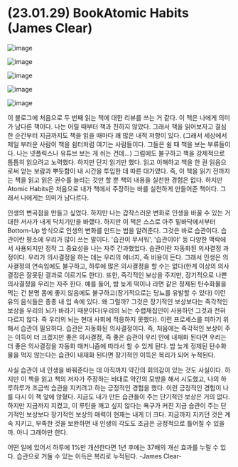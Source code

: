 # (23.01.29) BookAtomic Habits (James Clear)

![image](https://postfiles.pstatic.net/MjAyNTA0MDRfMTQ4/MDAxNzQzNzU5NDk1MjIz.Oz2Riqmqx92tHZVlTHw2rd8M0dFIrp2xXzGEfSf9nWsg.28SlRZt_Pvy8ZRz4KiI3cYS1r654aoeeRsKBREqDlo4g.PNG/image.png?type=w773)

![image](https://postfiles.pstatic.net/MjAyNTA0MDRfMzYg/MDAxNzQzNzU5NDQ2ODEz.OUUOkrGkNW4xejhZ4ME7vQL4JwsRF0S_2PEwH6F_7Bgg.7IfeQKWy9KotMpRHKKKKRb1NgcGfwuo0ZeMuYnHQrDEg.PNG/image.png?type=w80_blur)

![image](https://postfiles.pstatic.net/MjAyNTA0MDRfMTcx/MDAxNzQzNzU5NDU2MDgy.VU0WlmwMtQyF7yw08CcBPR38HujAEouK9Af6fP4R-Gwg.oyuEb4s1lEXIykG-BgFJlfBTG43_-0K4P9gk_S6nyFMg.PNG/image.png?type=w80_blur)

![image](https://postfiles.pstatic.net/MjAyNTA0MDRfMjA5/MDAxNzQzNzU5NDcxMzA1.ilhLE2UPe3PUzwke6rURvoPgVRWqV88uSY_oi6FTA4wg.KXsIPYOuzsVizISmySwoD5WE3qwBS6uv0MK8GtIH5CIg.PNG/image.png?type=w80_blur)

![image](https://postfiles.pstatic.net/MjAyNTA0MDRfMSAg/MDAxNzQzNzU5NDgxNzM5.t7zhFJZ9whSNXrdPI-2OQ3ZsVBHUHQeBpBors32RGOEg.eZg2vnC7ui_UNg0edNGykqOr_LCIc4ORVuk0iXMLWJwg.PNG/image.png?type=w80_blur)

이 블로그에 처음으로 두 번째 읽는 책에 대한 리뷰를 쓰는 거 같다. 이 책은 나에게 의미가 남다른 책이다. 나는 어릴 때부터 책과 친하지 않았다. 그래서 책을 읽어보자고 결심한 순간부터 지금까지도 책을 읽을 때마다 꽤 많은 내적 저항이 있다. (그래서 세상에서 제일 부러운 사람이 책을 쉼터처럼 여기는 사람들이다. 그들은 쉴 때 책을 보는 부류들이다. 나는 넷플릭스나 유튜브 보는 게 쉬는 건데...) 그럼에도 불구하고 책을 강제적으로 틈틈히 읽으려고 노력했다. 하지만 단지 읽기만 했다. 읽고 이해하고 책을 한 권 읽음으로써 얻는 보람과 뿌듯함이 내 시간을 투입한 데 따른 대가였다. 즉, 이 책을 읽기 전까지는 책을 읽고 읽은 권수를 늘리는 것만 할 뿐 책의 내용을 실천한 경험은 없다. 하지만 Atomic Habits은 처음으로 내가 책에서 주장하는 바를 실천하게 만들어준 책이다. 그래서 나에게는 의미가 남다르다.

인생의 변곡점을 만들고 싶었다. 하지만 나는 갑작스러운 변화로 인생을 바꿀 수 있는 거대한 서사가 내게 닥치기만을 바랬다. 하지만 이 책은 스스로 아주 밑바닥에서부터 Bottom-Up 방식으로 인생의 변화를 만드는 법을 알려준다. 그것은 바로 습관이다. 습관이란 평소에 우리가 많이 쓰는 말이다. '습관이 무서워', '습관이야' 등 다양한 맥락에서 사용되지만 정작 그 중요성을 나는 자주 간과했었다. 습관이란 자동화된 의사결정 과정이다. 우리가 의사결정을 하는 데는 우리의 에너지, 즉 비용이 든다. 그래서 인생은 의사결정의 연속임에도 불구하고, 하루에 많은 의사결정을 할 수는 없다(한계 이상의 의사결정은 잘못된 결과로 이르기도 한다). 또한, 즉각적인 보상을 주지만, 장기적으로 나쁜 의사결정을 우리는 자주 한다. 예를 들어, 밤 늦게 떡이나 라면 같은 정제된 탄수화물을 먹는 건 분명 몸에 좋지 않음에도 불구하고(장기적으로는 당뇨를 유발할 수 있다) 이런 유의 음식들은 종종 내 입 속에 있다. 왜 그럴까? 그것은 장기적인 보상보다는 즉각적인 보상을 우리의 뇌가 바라기 때문이다(우리의 뇌는 수렵채집인이 사용하던 그것과 전혀 다르지 않다. 즉 우리의 뇌는 현대 사회에 적응하지 못했다). 이런 프로세스를 피하기 위해서 습관이 필요하다. 습관은 자동화된 의사결정이다. 즉, 처음에는 즉각적인 보상이 주는 이득이 더 크겠지만 좋은 의사결정, 즉 좋은 습관이 우리 안에 내재화 된다면 우리는 더 좋은 의사결정을 자동화 매커니즘에 따라서 할 수 있게 된다. 밤 늦게 정제된 탄수화물을 먹지 않는다는 습관이 내재화 된다면 장기적인 이득은 복리가 되어 누적된다.

사실 습관이 내 인생을 바꿔준다는 데 아직까지 약간의 회의감이 있는 것도 사실이다. 하지만 이 책을 읽고 책의 저자가 주장하는 바대로 약간의 모방을 해서 시도했고, 나의 하루하루가 조금씩 습관을 지키려고 하는 긍정적인 경험을 했다. 이런 긍정적인 경험이 나를 다시 이 책 앞에 앉혔다. 지금도 내가 만든 습관들이 주는 단기적인 보상은 거의 없다. 하지만 지금까지 지켰고, 이 루틴을 깨고 싶지 않다는 욕구가 커진 지금 습관이 주는 단기적인 보상보다 장기적인 보상의 매력이 현재는 내게 더 크다. 지금까지 지키던 것은 계속 지키고, 부족한 것을 보완하면 내 인생의 각도도 조금은 긍정적으로 틀어질 수 있을까. 아니 그래야만 한다.

어떤 일에 있어서 하루에 1%만 개선한다면 1년 후에는 37배의 개선 효과를 누릴 수 있다. 습관으로 거둘 수 있는 이득은 복리로 누적된다. -James Clear-

